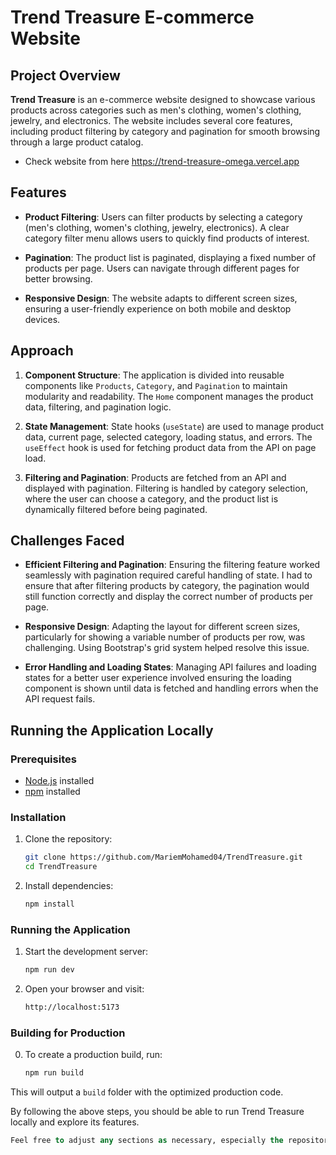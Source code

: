 # Trend Treasure E-commerce Website

## Project Overview

**Trend Treasure** is an e-commerce website designed to showcase various products across categories such as men's clothing, women's clothing, jewelry, and electronics. The website includes several core features, including product filtering by category and pagination for smooth browsing through a large product catalog.
- Check website from here https://trend-treasure-omega.vercel.app

## Features

- **Product Filtering**: Users can filter products by selecting a category (men's clothing, women's clothing, jewelry, electronics). A clear category filter menu allows users to quickly find products of interest.
  
- **Pagination**: The product list is paginated, displaying a fixed number of products per page. Users can navigate through different pages for better browsing.

- **Responsive Design**: The website adapts to different screen sizes, ensuring a user-friendly experience on both mobile and desktop devices.

## Approach

1. **Component Structure**: The application is divided into reusable components like `Products`, `Category`, and `Pagination` to maintain modularity and readability. The `Home` component manages the product data, filtering, and pagination logic.
  
2. **State Management**: State hooks (`useState`) are used to manage product data, current page, selected category, loading status, and errors. The `useEffect` hook is used for fetching product data from the API on page load.

3. **Filtering and Pagination**: Products are fetched from an API and displayed with pagination. Filtering is handled by category selection, where the user can choose a category, and the product list is dynamically filtered before being paginated.

## Challenges Faced

- **Efficient Filtering and Pagination**: Ensuring the filtering feature worked seamlessly with pagination required careful handling of state. I had to ensure that after filtering products by category, the pagination would still function correctly and display the correct number of products per page.
  
- **Responsive Design**: Adapting the layout for different screen sizes, particularly for showing a variable number of products per row, was challenging. Using Bootstrap's grid system helped resolve this issue.
  
- **Error Handling and Loading States**: Managing API failures and loading states for a better user experience involved ensuring the loading component is shown until data is fetched and handling errors when the API request fails.

## Running the Application Locally

### Prerequisites

- [Node.js](https://nodejs.org/) installed
- [npm](https://www.npmjs.com/get-npm) installed

### Installation

1. Clone the repository:
   ```bash
   git clone https://github.com/MariemMohamed04/TrendTreasure.git
   cd TrendTreasure
   
2. Install dependencies:
   ```bash
   npm install

### Running the Application

1. Start the development server:
   ```bash
   npm run dev
   
2. Open your browser and visit:
   ```bash
   http://localhost:5173

### Building for Production

0. To create a production build, run:
   ```bash
   npm run build  

This will output a `build` folder with the optimized production code.

By following the above steps, you should be able to run Trend Treasure locally and explore its features.
  ```sql
  Feel free to adjust any sections as necessary, especially the repository URL and any other project-specific details!
